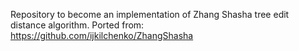 Repository to become an implementation of Zhang Shasha tree edit distance algorithm. Ported from: https://github.com/ijkilchenko/ZhangShasha
